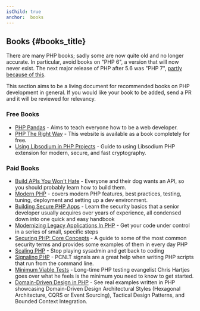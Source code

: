 ```yaml
---
isChild: true
anchor:  books
---
```


## Books {#books_title}

There are many PHP books; sadly some are now quite old and no longer accurate. In particular, avoid books on "PHP 6", a version that will now never exist. The next major release of PHP after 5.6 was "PHP 7", [partly because of this](https://wiki.php.net/rfc/php6).

This section aims to be a living document for recommended books on PHP development in general. If you would like your
book to be added, send a PR and it will be reviewed for relevancy.

### Free Books

* [PHP Pandas](http://daylerees.com/php-pandas/) - Aims to teach everyone how to be a web developer.
* [PHP The Right Way](https://leanpub.com/phptherightway/) - This website is available as a book completely for free.
* [Using Libsodium in PHP Projects](https://paragonie.com/book/pecl-libsodium) - Guide to using Libsodium PHP extension
for modern, secure, and fast cryptography.

### Paid Books

* [Build APIs You Won't Hate](https://apisyouwonthate.com/) - Everyone and their dog wants an API,
so you should probably learn how to build them.
* [Modern PHP](http://shop.oreilly.com/product/0636920033868.do) - covers modern PHP features, best practices, testing, tuning, deployment and setting up a dev environment.
* [Building Secure PHP Apps](https://leanpub.com/buildingsecurephpapps) - Learn the security basics that a senior
developer usually acquires over years of experience, all condensed down into one quick and easy handbook
* [Modernizing Legacy Applications In PHP](https://leanpub.com/mlaphp) - Get your code under control in a series of
small, specific steps
* [Securing PHP: Core Concepts](https://leanpub.com/securingphp-coreconcepts) - A guide to some of the most common
security terms and provides some examples of them in every day PHP
* [Scaling PHP](http://www.scalingphpbook.com/) - Stop playing sysadmin and get back to coding
* [Signaling PHP](https://leanpub.com/signalingphp) - PCNLT signals are a great help when writing PHP scripts that
run from the command line.
* [Minimum Viable Tests](https://leanpub.com/minimumviabletests) - Long-time PHP testing evangelist Chris Hartjes goes over what he feels is the minimum you need to know to get started.
* [Domain-Driven Design in PHP](https://leanpub.com/ddd-in-php) - See real examples written in PHP showcasing Domain-Driven Design Architectural Styles (Hexagonal Architecture, CQRS or Event Sourcing), Tactical Design Patterns, and Bounded Context Integration.
